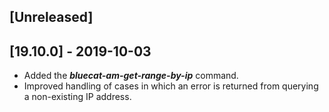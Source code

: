 ## [Unreleased]


## [19.10.0] - 2019-10-03
  - Added the ***bluecat-am-get-range-by-ip*** command.
  - Improved handling of cases in which an error is returned from querying a non-existing IP address.
